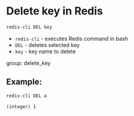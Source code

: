 # Delete key in Redis

```bash
redis-cli DEL key
```

- `redis-cli` - executes Redis command in bash
- `DEL` - deletes selected key
- `key` - key name to delete

group: delete_key

## Example: 
```bash
redis-cli DEL a
```
```
(integer) 1
```

